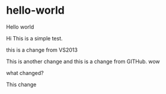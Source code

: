 # hello-world
Hello world

Hi This is a simple test.

this is a change from VS2013

This is another change
and this is a change from GITHub.
wow

what changed?

This change
